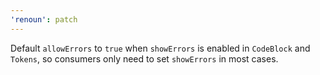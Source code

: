 ```yaml
---
'renoun': patch
---
```


Default `allowErrors` to `true` when `showErrors` is enabled in `CodeBlock` and `Tokens`, so consumers only need to set `showErrors` in most cases.
